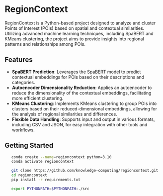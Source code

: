 # RegionContext

RegionContext is a Python-based project designed to analyze and cluster Points of Interest (POIs) based on spatial and contextual similarities. Utilizing advanced machine learning techniques, including SpaBERT and KMeans clustering, the project aims to provide insights into regional patterns and relationships among POIs.

## Features

- **SpaBERT Prediction**: Leverages the SpaBERT model to predict contextual embeddings for POIs based on their descriptions and categories.
- **Autoencoder Dimensionality Reduction**: Applies an autoencoder to reduce the dimensionality of the contextual embeddings, facilitating more efficient clustering.
- **KMeans Clustering**: Implements KMeans clustering to group POIs into clusters based on their reduced-dimensional embeddings, allowing for the analysis of regional similarities and differences.
- **Flexible Data Handling**: Supports input and output in various formats, including CSV and JSON, for easy integration with other tools and workflows.

## Getting Started

```bash
   conda create --name=regioncontext python=3.10
   conda activate regioncontext

   git clone https://github.com/knowledge-computing/regioncontext.git
   cd regioncontext
   pip install -r requirements.txt

   export PYTHONPATH=$PYTHONPATH:./src